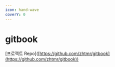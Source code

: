 ```yaml
---
icon: hand-wave
coverY: 0
---
```


# gitbook

\[프로젝트 Repo]\([https://github.com/zhtmr/gitbook](https://github.com/zhtmr/gitbook))

